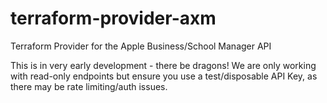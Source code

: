 # terraform-provider-axm
Terraform Provider for the Apple Business/School Manager API

This is in very early development - there be dragons! We are only working with read-only endpoints but ensure you use a test/disposable API Key, as there may be rate limiting/auth issues.
